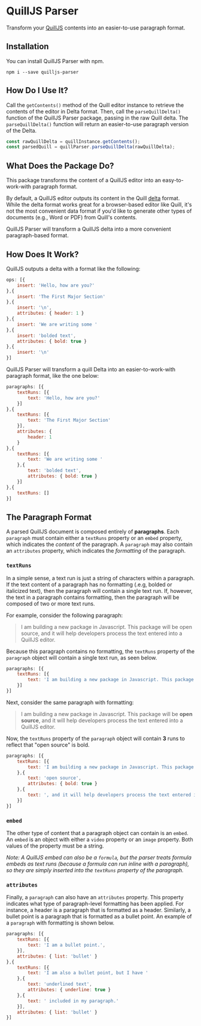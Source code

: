 # QuillJS Parser
Transform your [QuillJS](quilljs.com) contents into an easier-to-use paragraph format.

## Installation
You can install QuillJS Parser with npm.

```
npm i --save quilljs-parser
```
## How Do I Use It?

Call the `getContents()` method of the Quill editor instance to retrieve the contents of the editor in Delta format. Then, call the `parseQuillDelta()` function of the QuillJS Parser package, passing in the raw Quill delta. The `parseQuillDelta()` function will return an easier-to-use paragraph version of the Delta.

```javascript
const rawQuillDelta = quillInstance.getContents();
const parsedQuill = quillParser.parseQuillDelta(rawQuillDelta);
```

## What Does the Package Do?

This package transforms the content of a QuillJS editor into an easy-to-work-with paragraph format.

By default, a QuillJS editor outputs its content in the Quill [delta](https://quilljs.com/docs/delta/) format. While the delta format works great for a browser-based editor like Quill, it's not the most convenient data format if you'd like to generate other types of documents (e.g., Word or PDF) from Quill's contents. 

QuillJS Parser will transform a QuillJS delta into a more convenient paragraph-based format.

## How Does It Work?

QuillJS outputs a delta with a format like the following:

```javascript
ops: [{
    insert: 'Hello, how are you?'
},{
    insert: 'The First Major Section'
},{
    insert: '\n',
    attributes: { header: 1 }
},{
    insert: 'We are writing some '
},{
    insert: 'bolded text',
    attributes: { bold: true }
},{
    insert: '\n'
}]
```

QuillJS Parser will transform a quill Delta into an easier-to-work-with paragraph format, like the one below:

```javascript
paragraphs: [{
    textRuns: [{
        text: 'Hello, how are you?'
    }]
},{
    textRuns: [{
        text: 'The First Major Section'
    }],
    attributes: {
        header: 1
    }
},{
    textRuns: [{
        text: 'We are writing some '
    },{
        text: 'bolded text',
        attributes: { bold: true }
    }]
},{
    textRuns: []
}]
```

## The Paragraph Format

A parsed QuillJS document is composed entirely of **paragraphs**. Each `paragraph` must contain either a `textRuns` property or an `embed` property, which indicates the *content* of the paragraph. A `paragraph` may also contain an `attributes` property, which indicates the *formatting* of the paragraph.

### `textRuns`

In a simple sense, a text run is just a string of characters within a paragraph. If the text content of a paragraph has no formatting (.e.g, bolded or italicized text), then the paragraph will contain a single text run. If, however, the text in a paragraph contains formatting, then the paragraph will be composed of two or more text runs. 

For example, consider the following paragraph:

> I am building a new package in Javascript. This package will be open source, and it will help developers process the text entered into a QuillJS editor.

Because this paragraph contains no formatting, the `textRuns` property of the `paragraph` object will contain a single text run, as seen below.

```javascript
paragraphs: [{
    textRuns: [{
        text: 'I am building a new package in Javascript. This package will be open source, and it will help developers process the text entered into a QuillJS editor.'
    }]
}]
```

Next, consider the same paragraph with formatting:

> I am building a new package in Javascript. This package will be **open source**, and it will help developers process the text entered into a QuillJS editor.

Now, the `textRuns` property of the `paragraph` object will contain **3** runs to reflect that "open source" is bold.

```javascript
paragraphs: [{
    textRuns: [{
        text: 'I am building a new package in Javascript. This package will be '
    },{
        text: 'open source',
        attributes: { bold: true }
    },{
        text: ', and it will help developers process the text entered into a QuillJS editor.'
    }]
}]
```

### `embed`

The other type of content that a paragraph object can contain is an `embed`. An `embed` is an object with either a `video` property or an `image` property. Both values of the property must be a string.

*Note: A QuillJS embed can also be a `formula`, but the parser treats formula embeds as text runs (because a formula can run inline with a paragraph), so they are simply inserted into the `textRuns` property of the paragraph.*

### `attributes`

Finally, a `paragraph` can also have an `attributes` property. This property indicates what type of paragraph-level formatting has been applied. For instance, a header is a paragraph that is formatted as a header. Similarly, a bullet point is a paragraph that is formatted as a bullet point. An example of a `paragraph` with formatting is shown below.

```javascript
paragraphs: [{
    textRuns: [{
        text: 'I am a bullet point.',
    }],
    attributes: { list: 'bullet' }
},{
    textRuns: [{
        text: 'I am also a bullet point, but I have '
    },{
        text: 'underlined text',
        attributes: { underline: true }
    },{
        text: ' included in my paragraph.'
    }],
    attributes: { list: 'bullet' }
}]
```